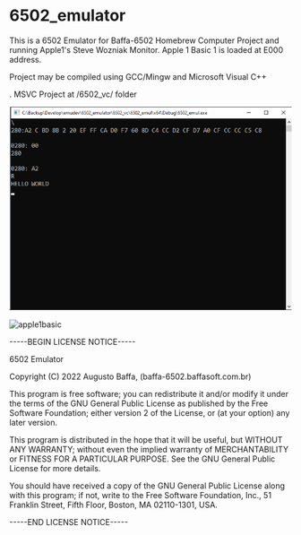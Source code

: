 # 6502_emulator
This is a 6502 Emulator for Baffa-6502 Homebrew Computer Project and running Apple1's Steve Wozniak Monitor.
Apple 1 Basic 1 is loaded at E000 address.

Project may be compiled using GCC/Mingw and Microsoft Visual C++

. MSVC Project at /6502_vc/ folder

![Wozmonitor](imgs/example_wozmonitor.png?raw=true "Apple 1 Woz Monitor")

![apple1basic](imgs/example_code.jpg?raw=true "Listing Basic Program")



-----BEGIN LICENSE NOTICE----- 

6502 Emulator

Copyright (C) 2022  Augusto Baffa, (baffa-6502.baffasoft.com.br)

This program is free software; you can redistribute it and/or
modify it under the terms of the GNU General Public License
as published by the Free Software Foundation; either version 2
of the License, or (at your option) any later version.

This program is distributed in the hope that it will be useful,
but WITHOUT ANY WARRANTY; without even the implied warranty of
MERCHANTABILITY or FITNESS FOR A PARTICULAR PURPOSE.  See the
GNU General Public License for more details.

You should have received a copy of the GNU General Public License
along with this program; if not, write to the Free Software
Foundation, Inc., 51 Franklin Street, Fifth Floor, Boston, MA  02110-1301, USA.

-----END LICENSE NOTICE----- 
